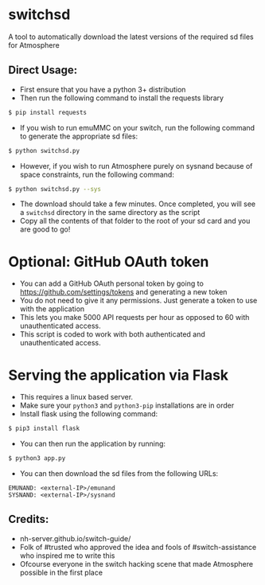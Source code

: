 # switchsd
A tool to automatically download the latest versions of the required sd files for Atmosphere

## Direct Usage:

- First ensure that you have a python 3+ distribution
- Then run the following command to install the requests library
```bash
$ pip install requests
```
- If you wish to run emuMMC on your switch, run the following command to generate the appropriate sd files:
```bash
$ python switchsd.py
```
- However, if you wish to run Atmosphere purely on sysnand because of space constraints, run the following command:
```bash
$ python switchsd.py --sys
```
- The download should take a few minutes. Once completed, you will see a `switchsd` directory in the same directory as the script
- Copy all the contents of that folder to the root of your sd card and you are good to go!

# Optional: GitHub OAuth token

- You can add a GitHub OAuth personal token by going to https://github.com/settings/tokens and generating a new token
- You do not need to give it any permissions. Just generate a token to use with the application
- This lets you make 5000 API requests per hour as opposed to 60 with unauthenticated access. 
- This script is coded to work with both authenticated and unauthenticated access.

# Serving the application via Flask

- This requires a linux based server. 
- Make sure your `python3` and `python3-pip` installations are in order
- Install flask using the following command:
```bash
$ pip3 install flask
```
- You can then run the application by running:
```bash
$ python3 app.py
```
- You can then download the sd files from the following URLs:
```
EMUNAND: <external-IP>/emunand
SYSNAND: <external-IP>/sysnand
```


## Credits:

- nh-server.github.io/switch-guide/
- Folk of #trusted who approved the idea and fools of #switch-assistance who inspired me to write this
- Ofcourse everyone in the switch hacking scene that made Atmosphere possible in the first place
